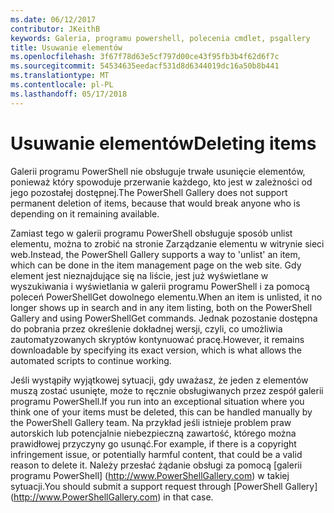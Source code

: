 ```yaml
---
ms.date: 06/12/2017
contributor: JKeithB
keywords: Galeria, programu powershell, polecenia cmdlet, psgallery
title: Usuwanie elementów
ms.openlocfilehash: 3f67f78d63e5cf797d00ce43f95fb3b4f62d6f7c
ms.sourcegitcommit: 54534635eedacf531d8d6344019dc16a50b8b441
ms.translationtype: MT
ms.contentlocale: pl-PL
ms.lasthandoff: 05/17/2018
---
```

# <a name="deleting-items"></a><span data-ttu-id="e1b7f-103">Usuwanie elementów</span><span class="sxs-lookup"><span data-stu-id="e1b7f-103">Deleting items</span></span>

<span data-ttu-id="e1b7f-104">Galerii programu PowerShell nie obsługuje trwałe usunięcie elementów, ponieważ który spowoduje przerwanie każdego, kto jest w zależności od jego pozostałej dostępnej.</span><span class="sxs-lookup"><span data-stu-id="e1b7f-104">The PowerShell Gallery does not support permanent deletion of items, because that would break anyone who is depending on it remaining available.</span></span>

<span data-ttu-id="e1b7f-105">Zamiast tego w galerii programu PowerShell obsługuje sposób unlist elementu, można to zrobić na stronie Zarządzanie elementu w witrynie sieci web.</span><span class="sxs-lookup"><span data-stu-id="e1b7f-105">Instead, the PowerShell Gallery supports a way to 'unlist' an item, which can be done in the item management page on the web site.</span></span>
<span data-ttu-id="e1b7f-106">Gdy element jest nieznajdujące się na liście, jest już wyświetlane w wyszukiwania i wyświetlania w galerii programu PowerShell i za pomocą poleceń PowerShellGet dowolnego elementu.</span><span class="sxs-lookup"><span data-stu-id="e1b7f-106">When an item is unlisted, it no longer shows up in search and in any item listing, both on the PowerShell Gallery and using PowerShellGet commands.</span></span>
<span data-ttu-id="e1b7f-107">Jednak pozostanie dostępna do pobrania przez określenie dokładnej wersji, czyli, co umożliwia zautomatyzowanych skryptów kontynuować pracę.</span><span class="sxs-lookup"><span data-stu-id="e1b7f-107">However, it remains downloadable by specifying its exact version, which is what allows the automated scripts to continue working.</span></span>

<span data-ttu-id="e1b7f-108">Jeśli wystąpiły wyjątkowej sytuacji, gdy uważasz, że jeden z elementów muszą zostać usunięte, może to ręcznie obsługiwanych przez zespół galerii programu PowerShell.</span><span class="sxs-lookup"><span data-stu-id="e1b7f-108">If you run into an exceptional situation where you think one of your items must be deleted, this can be handled manually by the PowerShell Gallery team.</span></span>
<span data-ttu-id="e1b7f-109">Na przykład jeśli istnieje problem praw autorskich lub potencjalnie niebezpieczną zawartość, którego można prawidłowej przyczyny go usunąć.</span><span class="sxs-lookup"><span data-stu-id="e1b7f-109">For example, if there is a copyright infringement issue, or potentially harmful content, that could be a valid reason to delete it.</span></span>
<span data-ttu-id="e1b7f-110">Należy przesłać żądanie obsługi za pomocą [galerii programu PowerShell] (http://www.PowerShellGallery.com) w takiej sytuacji.</span><span class="sxs-lookup"><span data-stu-id="e1b7f-110">You should submit a support request through [PowerShell Gallery] (http://www.PowerShellGallery.com) in that case.</span></span>